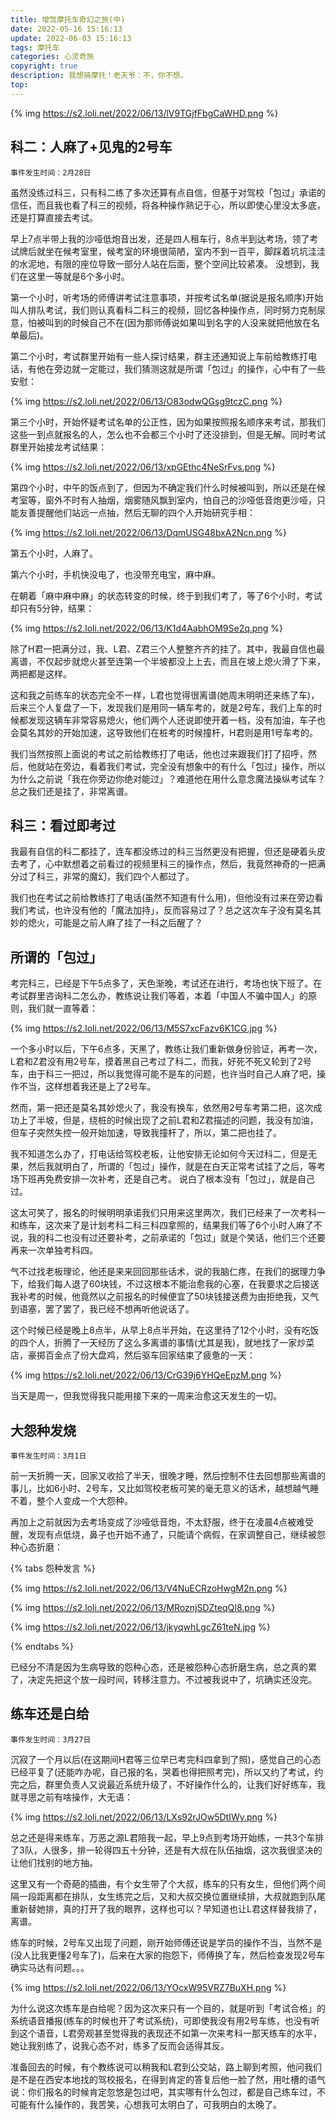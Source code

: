 ```yaml
---
title: 增驾摩托车奇幻之旅(中)
date: 2022-05-16 15:16:13
update: 2022-06-03 15:16:13
tags: 摩托车
categories: 心灵奇旅
copyright: true
description: 我想骑摩托！老天爷：不，你不想。
top:
---
```


{% img https://s2.loli.net/2022/06/13/lV9TGjfFbgCaWHD.png %}

## 科二：人麻了+见鬼的2号车

    事件发生时间：2月28日

虽然没练过科三，只有科二练了多次还算有点自信，但基于对驾校「包过」承诺的信任，而且我也看了科三的视频，将各种操作熟记于心，所以即使心里没太多底，还是打算直接去考试。

早上7点半带上我的沙哑低炮音出发，还是四人租车行，8点半到达考场，领了考试牌后就坐在候考室里，候考室的环境很简陋，室内不到一百平，脚踩着坑坑洼洼的水泥地，有限的座位导致一部分人站在后面，整个空间比较紧凑。
没想到，我们在这里一等就是6个多小时。

第一个小时，听考场的师傅讲考试注意事项，并按考试名单(据说是报名顺序)开始叫人排队考试，我们则认真看科二科三的视频，回忆各种操作点，同时努力克制尿意，怕被叫到的时候自己不在(因为那师傅说如果叫到名字的人没来就把他放在名单最后)。

第二个小时，考试群里开始有一些人探讨结果，群主还通知说上车前给教练打电话，有他在旁边就一定能过，我们猜测这就是所谓「包过」的操作，心中有了一些安慰：

{% img https://s2.loli.net/2022/06/13/O83odwQGsg9tczC.png %}

第三个小时，开始怀疑考试名单的公正性，因为如果按照报名顺序来考试，那我们这些一到点就报名的人，怎么也不会都三个小时了还没排到，但是无解。同时考试群里开始接龙考试结果：

{% img https://s2.loli.net/2022/06/13/xpGEthc4NeSrFvs.png %}

第四个小时，中午的饭点到了，但因为不确定我们什么时候被叫到，所以还是在候考室等，窗外不时有人抽烟，烟雾随风飘到室内，怕自己的沙哑低音炮更沙哑，只能友善提醒他们站远一点抽，然后无聊的四个人开始研究手相：

{% img https://s2.loli.net/2022/06/13/DqmUSG48bxA2Ncn.png %}

第五个小时，人麻了。

第六个小时，手机快没电了，也没带充电宝，麻中麻。

在朝着「麻中麻中麻」的状态转变的时候，终于到我们考了，等了6个小时，考试却只有5分钟，结果：

{% img https://s2.loli.net/2022/06/13/K1d4AabhOM9Se2q.png %}

除了H君一把满分过，我、L君、Z君三个人整整齐齐的挂了。其中，我最自信也最离谱，不仅起步就熄火甚至连第一个半坡都没上上去，而且在坡上熄火滑了下来，两把都是这样。

这和我之前练车的状态完全不一样，L君也觉得很离谱(她周末明明还来练了车)，后来三个人复盘了一下，发现我们是用同一辆车考的，就是2号车，我们上车的时候都发现这辆车非常容易熄火，他们两个人还说即使开着一档，没有加油，车子也会莫名其妙的开始加速，这导致他们在桩考的时候撞杆，H君则是用1号车考的。

我们当然按照上面说的考试之前给教练打了电话，他也过来跟我们打了招呼，然后，他就站在旁边，看着我们考试，完全没有想象中的有什么「包过」操作，所以为什么之前说「我在你旁边你绝对能过」？难道他在用什么意念魔法操纵考试车？总之我们还是挂了，非常离谱。

## 科三：看过即考过

我最有自信的科二都挂了，连车都没练过的科三当然更没有把握，但还是硬着头皮去考了，心中默想着之前看过的视频里科三的操作点，然后，我竟然神奇的一把满分过了科三，非常的魔幻，我们四个人都过了。

我们也在考试之前给教练打了电话(虽然不知道有什么用)，但他没有过来在旁边看我们考试，也许没有他的「魔法加持」，反而容易过了？总之这次车子没有莫名其妙的熄火，可能是之前人麻了挂了一科之后醒了？

## 所谓的「包过」

考完科三，已经是下午5点多了，天色渐晚，考试还在进行，考场也快下班了。在考试群里咨询科二怎么办，教练说让我们等着，本着「中国人不骗中国人」的原则，我们就一直等着：

{% img https://s2.loli.net/2022/06/13/M5S7xcFazv6K1CG.jpg %}

一个多小时以后，下午6点多，天黑了，教练让我们重新做身份验证，再考一次，L君和Z君没有用2号车，摸着黑自己考过了科二，而我，好死不死又轮到了2号车，由于科三一把过，所以我觉得可能不是车的问题，也许当时自己人麻了吧，操作不当，这样想着我还是上了2号车。

然而，第一把还是莫名其妙熄火了，我没有换车，依然用2号车考第二把，这次成功上了半坡，但是，绕桩的时候出现了之前L君和Z君描述的问题，我没有加油，但车子突然失控一般开始加速，导致我撞杆了，所以，第二把也挂了。

我不知道怎么办了，打电话给驾校老板，让他安排无论如何今天过科二，但是无果，然后我就明白了，所谓的「包过」操作，就是在白天正常考试挂了之后，等考场下班再免费安排一次补考，还是自己考。
说白了根本没有「包过」，就是自己过。

这太可笑了，报名的时候明明承诺我们只用来这里两次，我们已经来了一次考科一和练车，这次来了是计划考科二科三科四拿照的，结果我们等了6个小时人麻了不说，我的科二也没有过还要补考，之前承诺的「包过」就是个笑话，他们三个还要再来一次单独考科四。

气不过找老板理论，他还是来来回回那些话术，说的我脑仁疼，在我们的据理力争下，给我们每人退了60块钱，不过这根本不能治愈我的心塞，在我要求之后接送我补考的时候，他竟然以之前报名的时候便宜了50块钱接送费为由拒绝我，又气到语塞，罢了罢了，我已经不想再听他说话了。

这个时候已经是晚上8点半，从早上8点半开始，在这里待了12个小时，没有吃饭的四个人，折腾了一天经历了这么多离谱的事情(尤其是我)，就地找了一家炒菜店，豪掷百金点了份大盘鸡，然后驱车回家结束了疲惫的一天：

{% img https://s2.loli.net/2022/06/13/CrG39j6YHQeEpzM.png %}

当天是周一，但我觉得我只能用接下来的一周来治愈这天发生的一切。

## 大怨种发烧

    事件发生时间：3月1日

前一天折腾一天，回家又收拾了半天，很晚才睡，然后控制不住去回想那些离谱的事儿，比如6小时、2号车，又比如驾校老板可笑的毫无意义的话术，越想越气睡不着，整个人变成一个大怨种。

再加上之前就因为去考场变成了沙哑低音炮，不太舒服，终于在凌晨4点被难受醒，发现有点低烧，鼻子也开始不通了，只能请个病假，在家调整自己，继续被怨种心态折磨：

{% tabs 怨种发言 %}
<!-- tab -->
{% img https://s2.loli.net/2022/06/13/V4NuECRzoHwgM2n.png %}
<!-- endtab -->
<!-- tab -->
{% img https://s2.loli.net/2022/06/13/MRoznjSDZteqQI8.png %}
<!-- endtab -->
<!-- tab -->
{% img https://s2.loli.net/2022/06/13/jkyqwhLgcZ61teN.jpg %}
<!-- endtab -->
{% endtabs %}

已经分不清是因为生病导致的怨种心态，还是被怨种心态折磨生病，总之真的累了，决定先把这个放一段时间，转移注意力。不过被我说中了，坑确实还没完。

## 练车还是白给

    事件发生时间：3月27日

沉寂了一个月以后(在这期间H君等三位早已考完科四拿到了照)，感觉自己的心态已经平复了(还能咋办呢，自己报的名，哭着也得把照考完)，所以又约了考试，约完之后，群里负责人又说最近系统升级了，不好操作什么的，让我们好好练车，我就寻思之前有啥操作，大无语：

{% img https://s2.loli.net/2022/06/13/LXs92rJOw5DtIWy.png %}

总之还是得来练车，万恶之源L君陪我一起，早上9点到考场开始练，一共3个车排了3队，人很多，排一轮得四五十分钟，还是有大叔在队伍抽烟，这次我很坚决的让他们找别的地方抽。

这里又有一个奇葩的插曲，有个女生带了个大叔，练车的只有女生，但他们两个间隔一段距离都在排队，女生练完之后，又和大叔交换位置继续排，大叔就跑到队尾重新替她排，真的打开了我的眼界，这样也可以？早知道也让L君这样替我排了，离谱。

练车的时候，2号车又出现了问题，刚开始师傅还说是学员的操作不当，当然不是(没人比我更懂2号车了)，后来在大家的抱怨下，师傅换了车，然后检查发现2号车确实马达有问题。。。

{% img https://s2.loli.net/2022/06/13/YOcxW95VRZ7BuXH.png %}

为什么说这次练车是白给呢？因为这次来只有一个目的，就是听到「考试合格」的系统语音播报(练车的时候也开了考试系统)，可即使我没有用2号车练，也没有听到这个语音，L君旁观甚至觉得我的表现还不如第一次来考科一那天练车的水平，她让我别练了，说我心态不对，练多了反而会适得其反。

准备回去的时候，有个教练说可以稍我和L君到公交站，路上聊到考照，他问我们是不是在西安本地找的驾校报名，在得到肯定的答复后他一脸了然，用吐槽的语气说：你们报名的时候肯定忽悠是包过吧，其实哪有什么包过，都是自己练车过，不可能有什么操作的，我苦笑，心想我可太明白了，可我明白的太晚了。